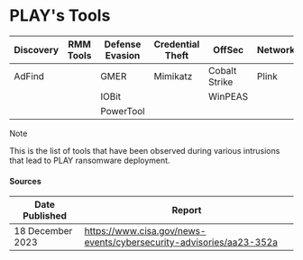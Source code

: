 # PLAY's Tools

| Discovery | RMM Tools | Defense Evasion | Credential Theft | OffSec | Networking | LOLBAS | Exfiltration |
|---|---|---|---|---|---|---|---|
| AdFind | | GMER | Mimikatz | Cobalt Strike | Plink | PsExec | WinSCP |
| | | IOBit | | WinPEAS | | | |
| | | PowerTool | | | | | |

> [!NOTE]
> This is the list of tools that have been observed during various intrusions that lead to PLAY ransomware deployment.

#### Sources
| Date Published | Report |
|---|---|
| 18 December 2023 | https://www.cisa.gov/news-events/cybersecurity-advisories/aa23-352a |
